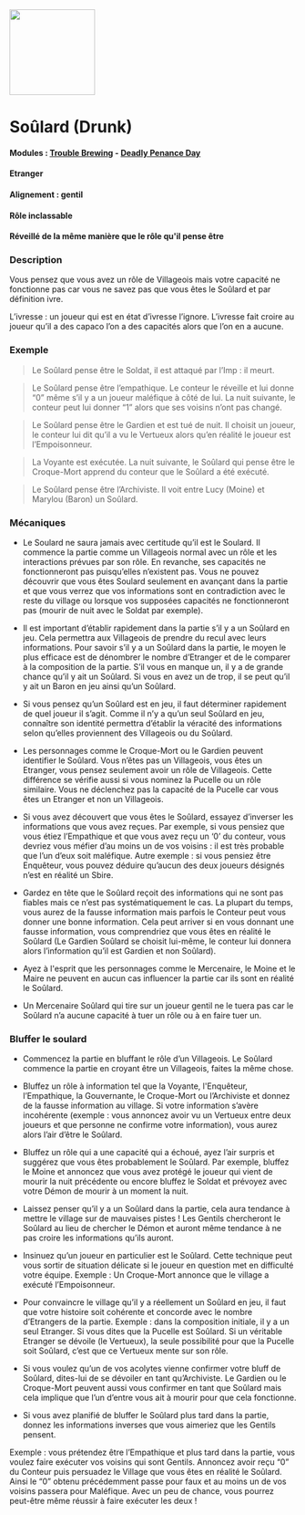 <img src="https://github.com/brain-academy/wiki/blob/master/public/img/blood-on-the-clocktower/roles/drunk.png?raw=true" height="150"> 

# Soûlard (Drunk)

#### Modules : [Trouble Brewing](https://brain-academy.github.io/wiki/blood-on-the-clocktower/modules/trouble-brewing) - [Deadly Penance Day](https://brain-academy.github.io/wiki/blood-on-the-clocktower/modules/deadly-penance-day)
#### Etranger
#### Alignement : gentil
#### Rôle inclassable
#### Réveillé de la même manière que le rôle qu'il pense être

### Description

Vous pensez que vous avez un rôle de Villageois mais votre capacité ne fonctionne pas car vous ne savez pas que vous êtes le Soûlard et par définition ivre.

L’ivresse : un joueur qui est en état d’ivresse l’ignore. L’ivresse fait croire au joueur qu’il a des capaco  l’on a des capacités alors que l’on en a aucune.


### Exemple
> Le Soûlard pense être le Soldat, il est attaqué par l’Imp : il meurt.

> Le Soûlard pense être l’empathique. Le conteur le réveille et lui donne “0” même s’il y a un joueur maléfique à côté de lui. La nuit suivante, le conteur peut lui donner “1” alors que ses voisins n’ont pas changé.

> Le Soûlard pense être le Gardien et est tué de nuit. Il choisit un joueur, le conteur lui dit qu’il a vu le Vertueux alors qu’en réalité le joueur est l’Empoisonneur.

> La Voyante est exécutée. La nuit suivante, le Soûlard qui pense être le Croque-Mort apprend du conteur que le Soûlard a été exécuté.

> Le Soûlard pense être l’Archiviste. Il voit entre Lucy (Moine) et Marylou (Baron) un Soûlard.

### Mécaniques
- Le Soulard ne saura jamais avec certitude qu’il est le Soulard. Il commence la partie comme un Villageois normal avec un rôle et les interactions prévues par son rôle. En revanche, ses capacités ne fonctionneront pas puisqu’elles n’existent pas. Vous ne pouvez découvrir que vous êtes Soulard seulement en avançant dans la partie et que vous verrez que vos informations sont en contradiction avec le reste du village ou lorsque vos supposées capacités ne fonctionneront pas (mourir de nuit avec le Soldat par exemple).

- Il est important d’établir rapidement dans la partie s’il y a un Soûlard en jeu. Cela permettra aux Villageois de prendre du recul avec leurs informations. Pour savoir s’il y a un Soûlard dans la partie, le moyen le plus efficace est de dénombrer le nombre d’Etranger et de le comparer à la composition de la partie. S’il vous en manque un, il y a de grande chance qu’il y ait un Soûlard. Si vous en avez un de trop, il se peut qu’il y ait un Baron en jeu ainsi qu’un Soûlard.

- Si vous pensez qu’un Soûlard est en jeu, il faut déterminer rapidement de quel joueur il s’agit. Comme il n’y a qu’un seul Soûlard en jeu, connaître son identité permettra d’établir la véracité des informations selon qu’elles proviennent des Villageois ou du Soûlard.

- Les personnages comme le Croque-Mort ou le Gardien peuvent identifier le Soûlard. Vous n’êtes pas un Villageois, vous êtes un Etranger, vous pensez seulement avoir un rôle de Villageois. Cette différence se vérifie aussi si vous nominez la Pucelle ou un rôle similaire. Vous ne déclenchez pas la capacité de la Pucelle car vous êtes un Etranger et non un Villageois.

- Si vous avez découvert que vous êtes le Soûlard, essayez d’inverser les informations que vous avez reçues. Par exemple, si vous pensiez que vous étiez l’Empathique et que vous avez reçu un ‘0’ du conteur, vous devriez vous méfier d’au moins un de vos voisins : il est très probable que l’un d’eux soit maléfique. Autre exemple : si vous pensiez être Enquêteur, vous pouvez déduire qu’aucun des deux joueurs désignés n’est en réalité un Sbire.

- Gardez en tête que le Soûlard reçoit des informations qui ne sont pas fiables mais ce n’est pas systématiquement le cas. La plupart du temps, vous aurez de la fausse information mais parfois le Conteur peut vous donner une bonne information. Cela peut arriver si en vous donnant une fausse information, vous comprendriez que vous êtes en réalité le Soûlard (Le Gardien Soûlard se choisit lui-même, le conteur lui donnera alors l’information qu’il est Gardien et non Soûlard).

- Ayez à l'esprit que les personnages comme le Mercenaire, le Moine et le Maire ne peuvent en aucun cas influencer la partie car ils sont en réalité le Soûlard.

- Un Mercenaire Soûlard qui tire sur un joueur gentil ne le tuera pas car le Soûlard n’a aucune capacité à tuer un rôle ou à en faire tuer un.


### Bluffer le soulard

- Commencez la partie en bluffant le rôle d’un Villageois. Le Soûlard commence la partie en croyant être un Villageois, faites la même chose.

- Bluffez un rôle à information tel que la Voyante, l'Enquêteur, l’Empathique, la Gouvernante, le Croque-Mort ou l’Archiviste et donnez de la fausse information au village. Si votre information s’avère incohérente (exemple : vous annoncez avoir vu un Vertueux entre deux joueurs et que personne ne confirme votre information), vous aurez alors l’air d’être le Soûlard.

- Bluffez un rôle qui a une capacité qui a échoué, ayez l’air surpris et suggérez que vous êtes probablement le Soûlard. Par exemple, bluffez le Moine et annoncez que vous avez protégé le joueur qui vient de mourir la nuit précédente ou encore bluffez le Soldat et prévoyez avec votre Démon de mourir à un moment la nuit.

- Laissez penser qu’il y a un Soûlard dans la partie, cela aura tendance à mettre le village sur de mauvaises pistes ! Les Gentils chercheront le Soûlard au lieu de chercher le Démon et auront même tendance à ne pas croire les informations qu’ils auront.

- Insinuez qu’un joueur en particulier est le Soûlard. Cette technique peut vous sortir de situation délicate si le joueur en question met en difficulté votre équipe. Exemple : Un Croque-Mort annonce que le village a exécuté l’Empoisonneur.

- Pour convaincre le village qu’il y a réellement un Soûlard en jeu, il faut que votre histoire soit cohérente et concorde avec le nombre d’Etrangers de la partie. Exemple : dans la composition initiale, il y a un seul Etranger. Si vous dites que la Pucelle est Soûlard. Si un véritable Etranger se dévoile (le Vertueux), la seule possibilité pour que la Pucelle soit Soûlard, c’est que ce Vertueux mente sur son rôle.

- Si vous voulez qu’un de vos acolytes vienne confirmer votre bluff de Soûlard, dites-lui de se dévoiler en tant qu’Archiviste. Le Gardien ou le Croque-Mort peuvent aussi vous confirmer en tant que Soûlard mais cela implique que l’un d’entre vous ait à mourir pour que cela fonctionne.

- Si vous avez planifié de bluffer le Soûlard plus tard dans la partie, donnez les informations inverses que vous aimeriez que les Gentils pensent.

Exemple : vous prétendez être l’Empathique et plus tard dans la partie, vous voulez faire exécuter vos voisins qui sont Gentils. Annoncez avoir reçu “0” du Conteur puis persuadez le Village que vous êtes en réalité le Soûlard. Ainsi le “0” obtenu précédemment passe pour faux et au moins un de vos voisins passera pour Maléfique. Avec un peu de chance, vous pourrez peut-être même réussir à faire exécuter les deux !
